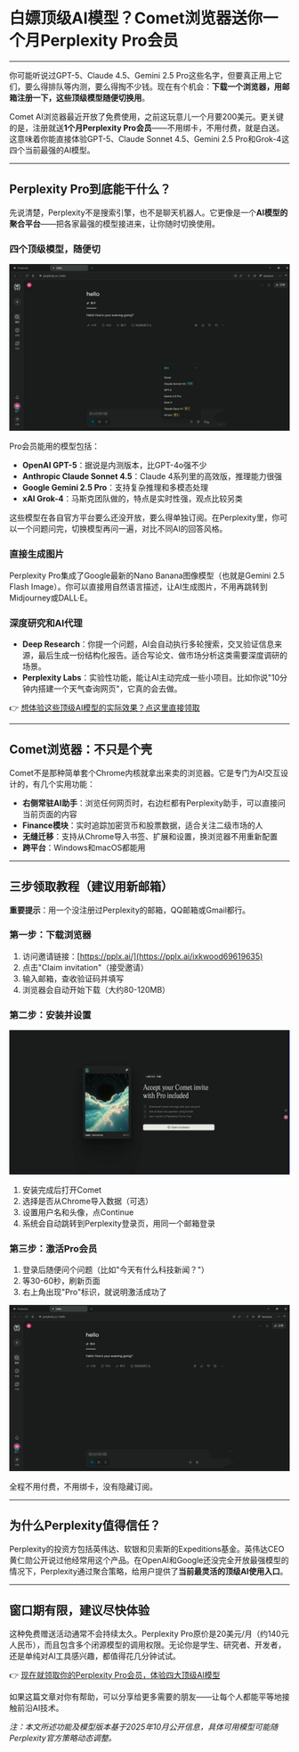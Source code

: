 # 白嫖顶级AI模型？Comet浏览器送你一个月Perplexity Pro会员

---

你可能听说过GPT-5、Claude 4.5、Gemini 2.5 Pro这些名字，但要真正用上它们，要么得排队等内测，要么得掏不少钱。现在有个机会：**下载一个浏览器，用邮箱注册一下，这些顶级模型随便切换用**。

Comet AI浏览器最近开放了免费使用，之前这玩意儿一个月要200美元。更关键的是，注册就送**1个月Perplexity Pro会员**——不用绑卡，不用付费，就是白送。这意味着你能直接体验GPT-5、Claude Sonnet 4.5、Gemini 2.5 Pro和Grok-4这四个当前最强的AI模型。

---

## Perplexity Pro到底能干什么？

先说清楚，Perplexity不是搜索引擎，也不是聊天机器人。它更像是一个**AI模型的聚合平台**——把各家最强的模型接进来，让你随时切换使用。

### 四个顶级模型，随便切

![四大AI模型切换界面](image/21625111535503.webp)

Pro会员能用的模型包括：

- **OpenAI GPT-5**：据说是内测版本，比GPT-4o强不少
- **Anthropic Claude Sonnet 4.5**：Claude 4系列里的高效版，推理能力很强
- **Google Gemini 2.5 Pro**：支持复杂推理和多模态处理
- **xAI Grok-4**：马斯克团队做的，特点是实时性强，观点比较另类

这些模型在各自官方平台要么还没开放，要么得单独订阅。在Perplexity里，你可以一个问题问完，切换模型再问一遍，对比不同AI的回答风格。

### 直接生成图片

Perplexity Pro集成了Google最新的Nano Banana图像模型（也就是Gemini 2.5 Flash Image）。你可以直接用自然语言描述，让AI生成图片，不用再跳转到Midjourney或DALL·E。

### 深度研究和AI代理

- **Deep Research**：你提一个问题，AI会自动执行多轮搜索，交叉验证信息来源，最后生成一份结构化报告。适合写论文、做市场分析这类需要深度调研的场景。
- **Perplexity Labs**：实验性功能，能让AI主动完成一些小项目。比如你说"10分钟内搭建一个天气查询网页"，它真的会去做。

👉 [想体验这些顶级AI模型的实际效果？点这里直接领取](https://pplx.ai/ixkwood69619635)

---

## Comet浏览器：不只是个壳


Comet不是那种简单套个Chrome内核就拿出来卖的浏览器。它是专门为AI交互设计的，有几个实用功能：

- **右侧常驻AI助手**：浏览任何网页时，右边栏都有Perplexity助手，可以直接问当前页面的内容
- **Finance模块**：实时追踪加密货币和股票数据，适合关注二级市场的人
- **无缝迁移**：支持从Chrome导入书签、扩展和设置，换浏览器不用重新配置
- **跨平台**：Windows和macOS都能用

---

## 三步领取教程（建议用新邮箱）

**重要提示**：用一个没注册过Perplexity的邮箱，QQ邮箱或Gmail都行。

### 第一步：下载浏览器

1. 访问邀请链接：[https://pplx.ai/](https://pplx.ai/ixkwood69619635)
2. 点击"Claim invitation"（接受邀请）
3. 输入邮箱，查收验证码并填写
4. 浏览器会自动开始下载（大约80-120MB）

### 第二步：安装并设置

![邀请页面示意](image/27652193.webp)

1. 安装完成后打开Comet
2. 选择是否从Chrome导入数据（可选）
3. 设置用户名和头像，点Continue
4. 系统会自动跳转到Perplexity登录页，用同一个邮箱登录

### 第三步：激活Pro会员

1. 登录后随便问个问题（比如"今天有什么科技新闻？"）
2. 等30-60秒，刷新页面
3. 右上角出现"Pro"标识，就说明激活成功了

![Pro会员激活成功界面](image/449919534014.webp)

全程不用付费，不用绑卡，没有隐藏订阅。

---

## 为什么Perplexity值得信任？

Perplexity的投资方包括英伟达、软银和贝索斯的Expeditions基金。英伟达CEO黄仁勋公开说过他经常用这个产品。在OpenAI和Google还没完全开放最强模型的情况下，Perplexity通过聚合策略，给用户提供了**当前最灵活的顶级AI使用入口**。

---

## 窗口期有限，建议尽快体验

这种免费赠送活动通常不会持续太久。Perplexity Pro原价是20美元/月（约140元人民币），而且包含多个闭源模型的调用权限。无论你是学生、研究者、开发者，还是单纯对AI工具感兴趣，都值得花几分钟试试。

👉 [现在就领取你的Perplexity Pro会员，体验四大顶级AI模型](https://pplx.ai/ixkwood69619635)

如果这篇文章对你有帮助，可以分享给更多需要的朋友——让每个人都能平等地接触前沿AI技术。

*注：本文所述功能及模型版本基于2025年10月公开信息，具体可用模型可能随Perplexity官方策略动态调整。*
